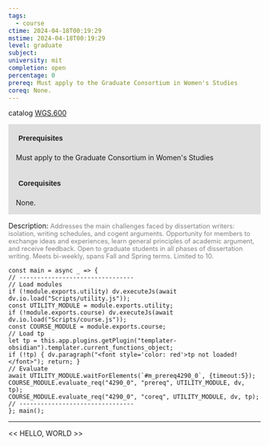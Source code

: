 ```yaml
---
tags:
  - course
ctime: 2024-04-18T00:19:29
mstime: 2024-04-18T00:19:29
level: graduate
subject: 
university: mit
completion: open
percentage: 0
prereq: Must apply to the Graduate Consortium in Women's Studies
coreq: None.
---
```


catalog [WGS.600](http://student.mit.edu/catalog/mWGSa.html#WGS.600)

<span style="display: block; padding: 15px; background-color: rgb(100, 100, 100, 0.2);"><font id="m_prereq4290_0" style="display: block; font-family: Arial, sans-serif; font-weight: bold; padding: 5px">Prerequisites</font><br><span id="prereq4290_0">Must apply to the Graduate Consortium in Women's Studies</span></span>
<span style="display: block; padding: 15px; background-color: rgb(100, 100, 100, 0.2);"><font id="m_coreq4290_0" style="display: block; font-family: Arial, sans-serif; font-weight: bold; padding: 5px">Corequisites</font><br><span id="coreq4290_0">None.</span></span>

<font style="">Description:</font>
<font style="color: grey; font-size: 0.8rem;">Addresses the main challenges faced by dissertation writers: isolation, writing schedules, and cogent arguments. Opportunity for members to exchange ideas and experiences, learn general principles of academic argument, and receive feedback. Open to graduate students in all phases of dissertation writing. Meets bi-weekly, spans Fall and Spring terms. Limited to 10.</font>

```dataviewjs
const main = async _ => {
// --------------------------------
// Load modules
if (!module.exports.utility) dv.executeJs(await dv.io.load("Scripts/utility.js"));
const UTILITY_MODULE = module.exports.utility;
if (!module.exports.course) dv.executeJs(await dv.io.load("Scripts/course.js"));
const COURSE_MODULE = module.exports.course;
// Load tp
let tp = this.app.plugins.getPlugin("templater-obsidian").templater.current_functions_object;
if (!tp) { dv.paragraph("<font style='color: red'>tp not loaded!</font>"); return; }
// Evaluate
await UTILITY_MODULE.waitForElements(`#m_prereq4290_0`, {timeout:5});
COURSE_MODULE.evaluate_req("4290_0", "prereq", UTILITY_MODULE, dv, tp);
COURSE_MODULE.evaluate_req("4290_0", "coreq", UTILITY_MODULE, dv, tp);
// --------------------------------
}; main();
```

---

<< HELLO, WORLD >>

